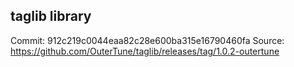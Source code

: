## taglib library
Commit: 912c219c0044eaa82c28e600ba315e16790460fa
Source: https://github.com/OuterTune/taglib/releases/tag/1.0.2-outertune